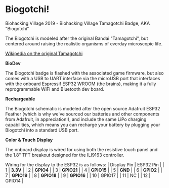 # Biogotchi!
Biohacking Village 2019 - Biohacking Village Tamagotchi Badge, AKA "Biogotchi"

The Biogotchi is modeled after the original Bandai "Tamagotchi", but centered around raising the realistic organisms of everday microscopic life. 

[Wikipedia on the original Tamagotchi](https://en.wikipedia.org/wiki/Tamagotchi)

**BioDev**

The Biogotchi badge is flashed with the associated game firmware, but also comes with a USB to UART interface via the microUSB port that interfaces with the onboard Espressif ESP32 WROOM (the brains), making it a fully reprogrammable WiFi and Bluetooth dev board. 

**Rechargeable**

The Biogotchi schematic is modeled after the open source Adafruit ESP32 Feather (which is why we've sourced our batteries and other components from Adafruit, in appreciation!), and include the same LiPo charging capabilities, which means you can recharge your battery by plugging your Biogotchi into a standard USB port. 


**Color & Touch Display**

The onboard display is wired for using both the resistive touch panel and the 1.8" TFT breakout designed for the ILI9163 controller. 

Wiring for the display to the ESP32 is as follows:
| Display Pin | ESP32 Pin |
| 1 | **3.3V** |
| 2 | **GPIO4** |
| 3 | **GPIO21** |
| 4 | **GPIO15** |
| 5 | **GND** |
| 6 | **GPIO2** |
| 7 | **GPIO19** |
| 8 | **GPIO18** |
| 9 | **GPIO16** |
| 10 | GPIO17 |
| 11 | NC |
| 12 | GPIO14 |
